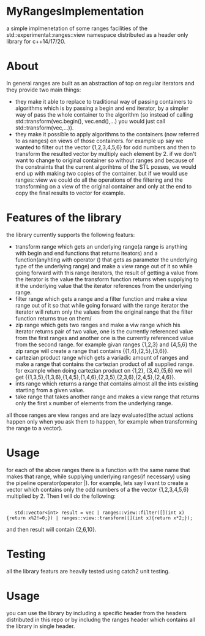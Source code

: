 # MyRangesImplementation
a simple implmenetation of some ranges facilities of the std::experimental::ranges::view namespace distributed as a header only library for c++14/17/20.

# About
In general ranges are built as an abstraction of top on regular iterators and they provide two main things:
* they make it able to replace to traditional way of passing containers to algorithms which is by passing a begin and end iterator, by a simpler way of pass the whole container to the algorithm (so instead of calling std::transform(vec.begin(), vec.end(),...) you would just call std::transform(vec,...)).
* they make it possible to apply algorithms to the containers (now referred to as ranges) on views of those containers.                    for example up say we wanted to filter out the vector {1,2,3,4,5,6} for odd numbers and then to transform the resulted vector by multiply each element by 2. if we don't want to change to original container so without ranges and because of the constraints that the current algorihtms of the STL posses, we would end up with making two copies of the container. but if we would use ranges::view we could do all the operations of the filtering and the transforming on a view of the original container and only at the end to copy the final results to vector for example.

# Features of the library
the library currently supports the following featurs:
* transform range which gets an underlying range(a range is anything with begin and end functions that returns iteators) and a function(anyhting with operator () that gets as parameter the underlying type of the underlying range) and make a view range out of it so while going forward with this range iterators, the result of getting a value from the iterator is the value the transform function returns when supplying to it the underlying value that the iterator references from the underlying range.
* filter range which gets a range and a filter function and make a view range out of it so that while going forward with the range iterator the iterator will return only the values from the original range that the filter function returns true on them/
* zip range which gets two ranges and make a viw range which his iterator returns pair of two value, one is the currently referenced value from the first ranges and another one is the currently referenced value from the second range. for example givan ranges {1,2,3} and {4,5,6} the zip range will create a range that contains {{1,4},{2,5},{3,6}}.
* cartezian product range which gets a variadic amount of ranges and make a range that contains the cartezian product of all supplied range. for example when doing cartezian product on {1,2}, {3,4},{5,6} we will get {{1,3,5},{1,3,6},{1,4,5},{1,4,6},{2,3,5},{2,3,6},{2,4,5},{2,4,6}}.
* ints range which returns a range that contains almost all the ints existing starting from a given value.
* take range that takes another range and makes a view range that returns only the first x number of elements from the underlying range.

all those ranges are view ranges and are lazy evaluated(the actual actions happen only when you ask them to happen, for example when transforming the range to a vector).

# Usage
for each of the above ranges there is a function with the same name that makes that range, while supplying underlying ranges(if necessary) using the pipeline operator(operator |).
for example, lets say I want to create a vector which contains only the odd numbers of a the vector {1,2,3,4,5,6} multiplied by 2.
Then I will do the following:
```std::vector<int> vec{1,2,3,4,5,6};

   std::vector<int> result = vec | ranges::view::filter([](int x){return x%2!=0;}) | ranges::view::transform([](int x){return x*2;});
   ```
   and then result will contain {2,6,10}.
# Testing
all the library featurs are heavily tested using catch2 unit testing.
# Usage
you can use the library by including a specific header from the headers distributed in this repo or by includng the ranges header which contains all the library in single header.


